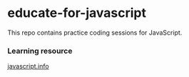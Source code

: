 # educate-for-javascript

This repo contains practice coding sessions for JavaScript.

### Learning resource
[javascript.info](https://javascript.info)
